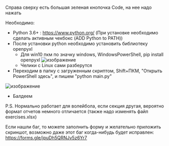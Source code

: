 Справа сверху есть большая зеленая кнопочка Code, на нее надо нажать

Необходимо:
  +  Python 3.6+ : https://www.python.org/ (При установке необходимо сделать активным чекбокс (ADD Python to PATH))
  +  После установки python необходимо установить библиотеку openpyxl
     + Для win10 пкм по значку windows, WindowsPowerShell, pip install openpyxl
    ![изображение](https://user-images.githubusercontent.com/58343706/117455966-5bf59e00-af50-11eb-8762-666f18ca0727.png)
     + Челики с Linux сами разберутся
   + Переходим в папку с загруженным скриптом, Shift+ПКМ, "Открыть PowerShell здесь", и пишем "python main.py"

![изображение](https://user-images.githubusercontent.com/58343706/117458272-c8719c80-af52-11eb-993c-5900e434d328.png)

   + Балдеем
 
 P.S. Нормально работает для волейбола, если секция другая, вероятно формат отчетов немного отличается (также надо изменять файл exercises.xlsx)
 
 Если нашли баг, то можете заполнить форму и желательно приложить скриншот, возможно даже этот баг когда-нибудь будет исправлен: https://forms.gle/jpuDh5QRNJv5z6Yr7
    
